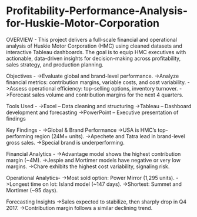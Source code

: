 # Profitability-Performance-Analysis-for-Huskie-Motor-Corporation

OVERVIEW - This project delivers a full-scale financial and operational analysis of Huskie Motor Corporation (HMC) using cleaned datasets and interactive Tableau dashboards. The goal is to equip HMC executives with actionable, data-driven insights for decision-making across profitability, sales strategy, and production planning.

Objectives - 
->Evaluate global and brand-level performance.
->Analyze financial metrics: contribution margins, variable costs, and cost variability.
->Assess operational efficiency: top-selling options, inventory turnover.
->Forecast sales volume and contribution margins for the next 4 quarters.

Tools Used -
->Excel – Data cleaning and structuring
->Tableau – Dashboard development and forecasting
->PowerPoint – Executive presentation of findings

Key Findings - 
->Global & Brand Performance
->USA is HMC’s top-performing region (24M+ units).
->Apechete and Tatra lead in brand-level gross sales.
->Special brand is underperforming.

Financial Analytics - 
->Advantage model shows the highest contribution margin (~4M).
->Jespie and Mortimer models have negative or very low margins.
->Chare exhibits the highest cost variability, signaling risk.

Operational Analytics-
->Most sold option: Power Mirror (1,295 units).
->Longest time on lot: Island model (~147 days).
->Shortest: Summet and Mortimer (~95 days).

Forecasting Insights
->Sales expected to stabilize, then sharply drop in Q4 2017.
->Contribution margin follows a similar declining trend.



